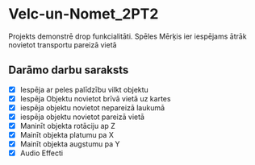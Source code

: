 # Velc-un-Nomet_2PT2
Projekts demonstrē drop funkcialitāti. Spēles Mērķis ier iespējams ātrāk novietot transportu pareizā vietā

## Darāmo darbu saraksts

- [x] Iespēja ar peles palīdzību vilkt objektu
- [x] Iespēja Objektu novietot brīvā vietā uz kartes
- [x]  iespēja objektu novietot nepareizā laukumā
- [x]  iespēja objektu novietot pareizā vietā
- [x]  Maninīt objekta rotāciju ap Z
- [x]  Mainīt objekta platumu pa X
- [x]  Mainīt objekta augstumu pa Y
- [x]  Audio Effecti
